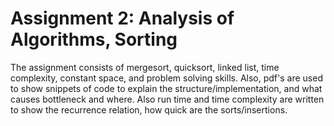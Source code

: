 # Assignment 2: Analysis of Algorithms, Sorting

The assignment consists of mergesort, quicksort, linked list, time complexity, constant space, and problem solving skills. Also, pdf's are used to show snippets of code to explain the structure/implementation, and what causes bottleneck and where. Also run time and time complexity are written to show the recurrence relation, how quick are the sorts/insertions.
